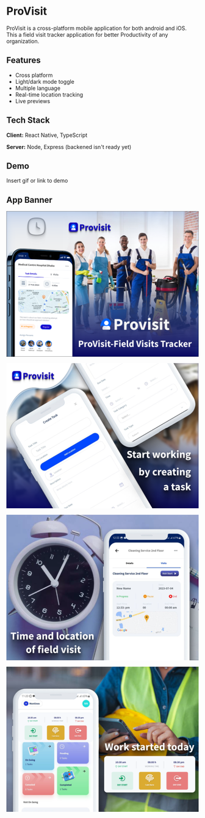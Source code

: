 
# ProVisit

ProVisit is a cross-platform mobile application for both android and iOS. This a field visit tracker application for better Productivity of any organization. 


## Features

- Cross platform
- Light/dark mode toggle
- Multiple language
- Real-time location tracking
- Live previews



## Tech Stack

**Client:** React Native, TypeScript

**Server:** Node, Express (backened isn't ready yet)


## Demo

Insert gif or link to demo


## App Banner

![Banner 1](https://github.com/h-Hasib/ProVisit/blob/main/AppImage/provisit-field%20visit%20tracker%20app.png)

![Banner 2](https://github.com/h-Hasib/ProVisit/blob/main/AppImage/Create%20new%20task.png)

![Banner 3](https://github.com/h-Hasib/ProVisit/blob/main/AppImage/visit%20app.png)

![Banner 4](https://github.com/h-Hasib/ProVisit/blob/main/AppImage/Visit%20Home%20screen.png)